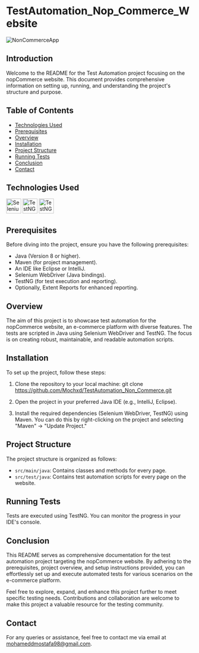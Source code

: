 # TestAutomation_Nop_Commerce_Website

![NonCommerceApp](https://github.com/Mochxd/TAU_InternetDemoWebsite/assets/122634626/ed4e29aa-5fb9-446a-b799-fcaf80ba480b)

## Introduction

Welcome to the README for the Test Automation project focusing on the nopCommerce website. This document provides comprehensive information on setting up, running, and understanding the project's structure and purpose.

## Table of Contents

- [Technologies Used](#Technologies-Used)
- [Prerequisites](#Prerequisites)
- [Overview](#Overview)
- [Installation](#Installation)
- [Project Structure](#Project-Structure)
- [Running Tests](#Running-Tests)
- [Conclusion](#Conclusion)
- [Contact](#Contact)

## Technologies Used
<a href="https://selenium.dev"><img src="https://selenium.dev/images/selenium_logo_square_green.png" width="40" height="40" alt="Selenium"/></a>
<a href="https://testng.org/"><img src="https://github.com/Mochxd/TAU_InternetDemoWebsite/assets/122634626/86a31183-1950-4cf4-bbbe-c1c1d6dc2567" width="40" height="40" alt="TestNG"/></a>
<a href="https://allurereport.org/"><img src="https://github.com/Mochxd/TestAutomation_Non_Commerce/assets/122634626/1aa8b511-e2db-45b1-b0b5-0ae7fd11f8b6" width="40" height="40" alt="TestNG"/></a>

## Prerequisites
Before diving into the project, ensure you have the following prerequisites:

- Java (Version 8 or higher).
- Maven (for project management).
- An IDE like Eclipse or IntelliJ.
- Selenium WebDriver (Java bindings).
- TestNG (for test execution and reporting).
- Optionally, Extent Reports for enhanced reporting.

## Overview
The aim of this project is to showcase test automation for the nopCommerce website, an e-commerce platform with diverse features. The tests are scripted in Java using Selenium WebDriver and TestNG. The focus is on creating robust, maintainable, and readable automation scripts.

## Installation

To set up the project, follow these steps:

1. Clone the repository to your local machine:
   git clone https://github.com/Mochxd/TestAutomation_Non_Commerce.git

2. Open the project in your preferred Java IDE (e.g., IntelliJ, Eclipse).
3. Install the required dependencies (Selenium WebDriver, TestNG) using Maven. You can do this by right-clicking on the project and selecting "Maven" -> "Update Project."

## Project Structure
The project structure is organized as follows:

- `src/main/java`: Contains classes and methods for every page.
- `src/test/java`: Contains test automation scripts for every page on the website.

## Running Tests
Tests are executed using TestNG. You can monitor the progress in your IDE's console.

## Conclusion
This README serves as comprehensive documentation for the test automation project targeting the nopCommerce website. By adhering to the prerequisites, project overview, and setup instructions provided, you can effortlessly set up and execute automated tests for various scenarios on the e-commerce platform.

Feel free to explore, expand, and enhance this project further to meet specific testing needs. Contributions and collaboration are welcome to make this project a valuable resource for the testing community.

## Contact
For any queries or assistance, feel free to contact me via email at [mohameddmostafa98@gmail.com](mailto:mohamedbadrxd@gmail.com).

